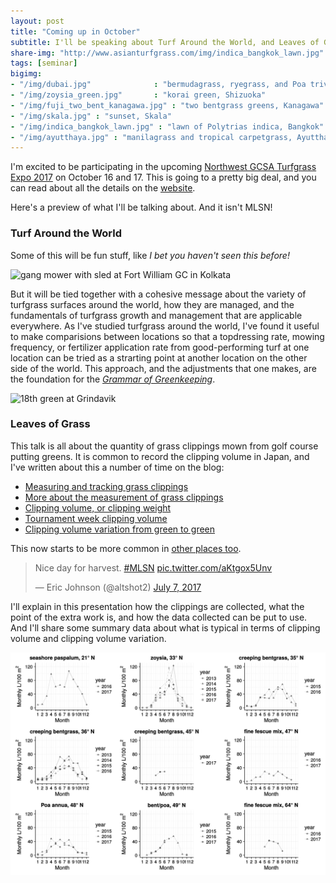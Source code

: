 ```yaml
---
layout: post
title: "Coming up in October"
subtitle: I'll be speaking about Turf Around the World, and Leaves of Grass, in Idaho
share-img: "http://www.asianturfgrass.com/img/indica_bangkok_lawn.jpg"
tags: [seminar]
bigimg:
- "/img/dubai.jpg"              : "bermudagrass, ryegrass, and Poa trivialis, Dubai"
- "/img/zoysia_green.jpg"       : "korai green, Shizuoka"
- "/img/fuji_two_bent_kanagawa.jpg" : "two bentgrass greens, Kanagawa"
- "/img/skala.jpg" : "sunset, Skala"
- "/img/indica_bangkok_lawn.jpg" : "lawn of Polytrias indica, Bangkok"
- "/img/ayutthaya.jpg" : "manilagrass and tropical carpetgrass, Ayutthaya"
---
```


I'm excited to be participating in the upcoming [Northwest GCSA Turfgrass Expo 2017](http://iegcsa.org/event/northwest-turfgrass-expo-2017-a-combined-event/) on October 16 and 17. This is going to a pretty big deal, and you can read about all the details on the [website](http://iegcsa.org/event/northwest-turfgrass-expo-2017-a-combined-event/). 

Here's a preview of what I'll be talking about. And it isn't MLSN!

### Turf Around the World

Some of this will be fun stuff, like *I bet you haven't seen this before!* 

![gang mower with sled at Fort William GC in Kolkata](https://c1.staticflickr.com/7/6050/6339231042_6d2af7e6aa_b_d.jpg)

But it will be tied together with a cohesive message about the variety of turfgrass surfaces around the world, how they are managed, and the fundamentals of turfgrass growth and management that are applicable everywhere. As I've studied turfgrass around the world, I've found it useful to make comparisions between locations so that a topdressing rate, mowing frequency, or fertilizer application rate from good-performing turf at one location can be tried as a strarting point at another location on the other side of the world. This approach, and the adjustments that one makes, are the foundation for the [*Grammar of Greenkeeping*](https://leanpub.com/short_grammar_of_greenkeeping).

![18th green at Grindavik](https://c2.staticflickr.com/8/7371/9998083404_77c710cb99_b_d.jpg)

### Leaves of Grass

This talk is all about the quantity of grass clippings mown from golf course putting greens. It is common to record the clipping volume in Japan, and I've written about this a number of time on the blog:

* [Measuring and tracking grass clippings](http://www.blog.asianturfgrass.com/2014/08/measuring-and-tracking-grass-clippings.html)
* [More about the measurement of grass clippings](http://www.blog.asianturfgrass.com/2014/08/more-about-the-measurement-of-grass-clippings.html)
* [Clipping volume, or clipping weight](http://www.asianturfgrass.com/2017-07-04-volume-or-weight/)
* [Tournament week clipping volume](http://www.blog.asianturfgrass.com/2015/09/tournament-week-clipping-volume.html)
* [Clipping volume variation from green to green](http://www.blog.asianturfgrass.com/2016/08/clipping-volume-variation-from-green-to-green.html)

This now starts to be more common in [other places too](https://twitter.com/altshot2/status/883359012191744000).

<blockquote class="twitter-tweet" data-lang="en"><p lang="en" dir="ltr">Nice day for harvest. <a href="https://twitter.com/hashtag/MLSN?src=hash">#MLSN</a> <a href="https://t.co/aKtgox5Unv">pic.twitter.com/aKtgox5Unv</a></p>&mdash; Eric Johnson (@altshot2) <a href="https://twitter.com/altshot2/status/883359012191744000">July 7, 2017</a></blockquote>
<script async src="//platform.twitter.com/widgets.js" charset="utf-8"></script>

I'll explain in this presentation how the clippings are collected, what the point of the extra work is, and how the data collected can be put to use. And I'll share some summary data about what is typical in terms of clipping volume and clipping volume variation.

![clipping volume from 9 sites](/img/clipping_volume.svg)
